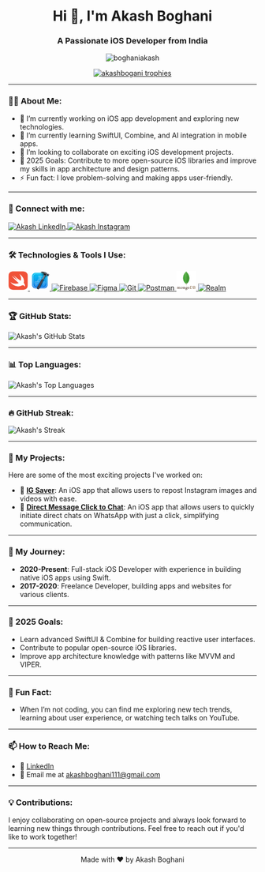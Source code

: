 <h1 align="center">Hi 👋, I'm Akash Boghani</h1>
<h3 align="center">A Passionate iOS Developer from India</h3>

<p align="center">
  <img src="https://komarev.com/ghpvc/?username=boghaniakash&label=Profile%20views&color=0e75b6&style=flat" alt="boghaniakash" />
</p>

<p align="center">
  <a href="https://github.com/ryo-ma/github-profile-trophy"><img src="https://github-profile-trophy.vercel.app/?username=boghaniakash" alt="akashbogani trophies" /></a>
</p>

---

### 👨‍💻 About Me:

- 🔭 I’m currently working on iOS app development and exploring new technologies.
- 🌱 I’m currently learning SwiftUI, Combine, and AI integration in mobile apps.
- 👯 I’m looking to collaborate on exciting iOS development projects.
- 🥅 2025 Goals: Contribute to more open-source iOS libraries and improve my skills in app architecture and design patterns.
- ⚡ Fun fact: I love problem-solving and making apps user-friendly.

---

### 💬 Connect with me:

<p align="left">
  <a href="https://linkedin.com/in/akash-boghani-b8859622a" target="_blank">
    <img align="center" src="https://raw.githubusercontent.com/rahuldkjain/github-profile-readme-generator/master/src/images/icons/Social/linked-in-alt.svg" alt="Akash LinkedIn" height="30" width="40" />
  </a>
  <a href="https://instagram.com/boghaniakash" target="_blank">
    <img align="center" src="https://raw.githubusercontent.com/rahuldkjain/github-profile-readme-generator/master/src/images/icons/Social/instagram.svg" alt="Akash Instagram" height="30" width="40" />
  </a>
</p>

---

### 🛠️ Technologies & Tools I Use:

<p align="left">
  <a href="https://www.apple.com/swift/" target="_blank">
    <img src="https://raw.githubusercontent.com/devicons/devicon/master/icons/swift/swift-original.svg" alt="Swift" width="40" height="40"/>
  </a>
  <a href="https://developer.apple.com/xcode/" target="_blank">
    <img src="https://raw.githubusercontent.com/devicons/devicon/master/icons/xcode/xcode-original.svg" alt="Xcode" width="40" height="40"/>
  </a>
  <a href="https://firebase.google.com/" target="_blank">
    <img src="https://www.vectorlogo.zone/logos/firebase/firebase-icon.svg" alt="Firebase" width="40" height="40"/>
  </a>
  <a href="https://www.figma.com/" target="_blank">
    <img src="https://www.vectorlogo.zone/logos/figma/figma-icon.svg" alt="Figma" width="40" height="40"/>
  </a>
  <a href="https://git-scm.com/" target="_blank">
    <img src="https://www.vectorlogo.zone/logos/git-scm/git-scm-icon.svg" alt="Git" width="40" height="40"/>
  </a>
  <a href="https://www.postman.com/" target="_blank">
    <img src="https://www.vectorlogo.zone/logos/getpostman/getpostman-icon.svg" alt="Postman" width="40" height="40"/>
  </a>
  <a href="https://www.mongodb.com/" target="_blank">
    <img src="https://raw.githubusercontent.com/devicons/devicon/master/icons/mongodb/mongodb-original-wordmark.svg" alt="MongoDB" width="40" height="40"/>
  </a>
  <a href="https://realm.io/" target="_blank">
    <img src="https://raw.githubusercontent.com/bestofjs/bestofjs-webui/8665e8c267a0215f3159df28b33c365198101df5/public/logos/realm.svg" alt="Realm" width="40" height="40"/>
  </a>
</p>

---

### 🏆 GitHub Stats:

<p align="left">
  <img src="https://github-readme-stats.vercel.app/api?username=boghaniakash&theme=blueberry&show_icons=true&hide_border=true&count_private=true" alt="Akash's GitHub Stats" />
</p>

---

### 📊 Top Languages:

<p align="left">
  <img src="https://github-readme-stats.vercel.app/api/top-langs/?username=boghaniakash&theme=blueberry&show_icons=true&hide_border=true&layout=compact" alt="Akash's Top Languages" />
</p>

---

### 🔥 GitHub Streak:

<p align="left">
  <img src="https://github-readme-streak-stats.herokuapp.com/?user=boghaniakash&" alt="Akash's Streak" />
</p>

---

### 💼 My Projects:

Here are some of the most exciting projects I've worked on:

- 🚀 **[IG Saver](https://apps.apple.com/app/instant-save-reel-story/id6737592600)**: An iOS app that allows users to repost Instagram images and videos with ease.
- 📖 **[Direct Message Click to Chat](https://apps.apple.com/gb/app/direct-message-click-to-chat/id6739028265)**: An iOS app that allows users to quickly initiate direct chats on WhatsApp with just a click, simplifying communication.

---

### 📅 My Journey:

- **2020-Present**: Full-stack iOS Developer with experience in building native iOS apps using Swift.
- **2017-2020**: Freelance Developer, building apps and websites for various clients.

---

### 🎯 2025 Goals:

- Learn advanced SwiftUI & Combine for building reactive user interfaces.
- Contribute to popular open-source iOS libraries.
- Improve app architecture knowledge with patterns like MVVM and VIPER.

---

### 🎥 Fun Fact:

- When I’m not coding, you can find me exploring new tech trends, learning about user experience, or watching tech talks on YouTube.

---

### 📫 How to Reach Me:

- 💬 [LinkedIn](https://linkedin.com/in/akash-boghani-b8859622a)
- 📧 Email me at [akashboghani111@gmail.com](mailto:akashboghani111@gmail.com)

---

### 💡 Contributions:

I enjoy collaborating on open-source projects and always look forward to learning new things through contributions. Feel free to reach out if you'd like to work together!

---

<p align="center">Made with ❤️ by Akash Boghani</p>
